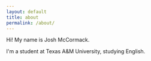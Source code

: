 ```yaml
---
layout: default
title: about
permalink: /about/
---
```

Hi! My name is Josh McCormack.

I&#39;m a student at Texas A&amp;M University, studying English.